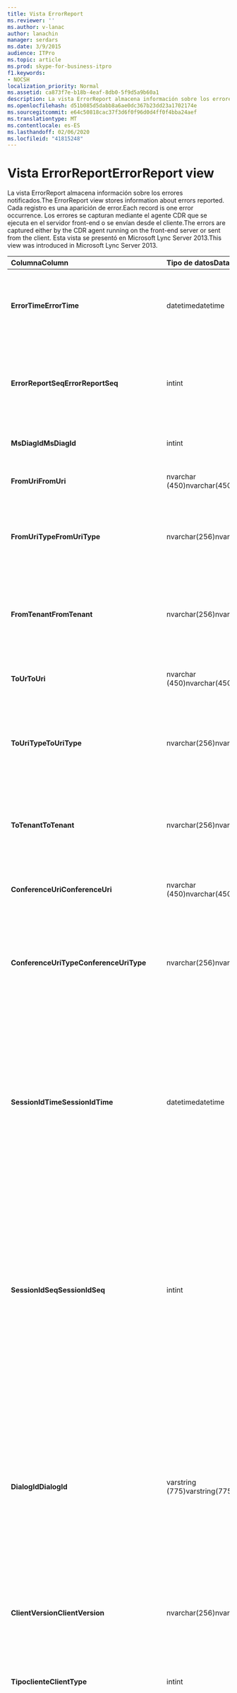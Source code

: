 ```yaml
---
title: Vista ErrorReport
ms.reviewer: ''
ms.author: v-lanac
author: lanachin
manager: serdars
ms.date: 3/9/2015
audience: ITPro
ms.topic: article
ms.prod: skype-for-business-itpro
f1.keywords:
- NOCSH
localization_priority: Normal
ms.assetid: ca873f7e-b18b-4eaf-8db0-5f9d5a9b60a1
description: La vista ErrorReport almacena información sobre los errores notificados. Cada registro es una aparición de error. Los errores se capturan mediante el agente CDR que se ejecuta en el servidor front-end o se envían desde el cliente. Esta vista se presentó en Microsoft Lync Server 2013.
ms.openlocfilehash: d51b085d5dabb8a6ae0dc367b23dd23a1702174e
ms.sourcegitcommit: e64c50818cac37f3d6f0f96d0d4ff0f4bba24aef
ms.translationtype: MT
ms.contentlocale: es-ES
ms.lasthandoff: 02/06/2020
ms.locfileid: "41815248"
---
```

# <a name="errorreport-view"></a><span data-ttu-id="72ebc-106">Vista ErrorReport</span><span class="sxs-lookup"><span data-stu-id="72ebc-106">ErrorReport view</span></span>
 
<span data-ttu-id="72ebc-107">La vista ErrorReport almacena información sobre los errores notificados.</span><span class="sxs-lookup"><span data-stu-id="72ebc-107">The ErrorReport view stores information about errors reported.</span></span> <span data-ttu-id="72ebc-108">Cada registro es una aparición de error.</span><span class="sxs-lookup"><span data-stu-id="72ebc-108">Each record is one error occurrence.</span></span> <span data-ttu-id="72ebc-109">Los errores se capturan mediante el agente CDR que se ejecuta en el servidor front-end o se envían desde el cliente.</span><span class="sxs-lookup"><span data-stu-id="72ebc-109">The errors are captured either by the CDR agent running on the front-end server or sent from the client.</span></span> <span data-ttu-id="72ebc-110">Esta vista se presentó en Microsoft Lync Server 2013.</span><span class="sxs-lookup"><span data-stu-id="72ebc-110">This view was introduced in Microsoft Lync Server 2013.</span></span>
  
|<span data-ttu-id="72ebc-111">**Columna**</span><span class="sxs-lookup"><span data-stu-id="72ebc-111">**Column**</span></span>|<span data-ttu-id="72ebc-112">**Tipo de datos**</span><span class="sxs-lookup"><span data-stu-id="72ebc-112">**Data Type**</span></span>|<span data-ttu-id="72ebc-113">**Detalles**</span><span class="sxs-lookup"><span data-stu-id="72ebc-113">**Details**</span></span>|
|:-----|:-----|:-----|
|<span data-ttu-id="72ebc-114">**ErrorTime**</span><span class="sxs-lookup"><span data-stu-id="72ebc-114">**ErrorTime**</span></span> <br/> |<span data-ttu-id="72ebc-115">datetime</span><span class="sxs-lookup"><span data-stu-id="72ebc-115">datetime</span></span>  <br/> |<span data-ttu-id="72ebc-116">Hora de error.</span><span class="sxs-lookup"><span data-stu-id="72ebc-116">Time of error occurred.</span></span> <span data-ttu-id="72ebc-117">Se usa junto con ErrorReportSeq para identificar de forma única un error.</span><span class="sxs-lookup"><span data-stu-id="72ebc-117">Used in conjunction with ErrorReportSeq to uniquely identify an error.</span></span>  <br/> |
|<span data-ttu-id="72ebc-118">**ErrorReportSeq**</span><span class="sxs-lookup"><span data-stu-id="72ebc-118">**ErrorReportSeq**</span></span> <br/> |<span data-ttu-id="72ebc-119">int</span><span class="sxs-lookup"><span data-stu-id="72ebc-119">int</span></span>  <br/> |<span data-ttu-id="72ebc-120">Número de identificación para identificar el error.</span><span class="sxs-lookup"><span data-stu-id="72ebc-120">ID number to identify the error.</span></span> <span data-ttu-id="72ebc-121">Se usa junto con ErrorTime para identificar de forma única un error.</span><span class="sxs-lookup"><span data-stu-id="72ebc-121">Used in conjunction with ErrorTime to uniquely identify an error.</span></span>  <br/> |
|<span data-ttu-id="72ebc-122">**MsDiagId**</span><span class="sxs-lookup"><span data-stu-id="72ebc-122">**MsDiagId**</span></span> <br/> |<span data-ttu-id="72ebc-123">int</span><span class="sxs-lookup"><span data-stu-id="72ebc-123">int</span></span>  <br/> |<span data-ttu-id="72ebc-124">IDENTIFICADOR de diagnóstico del informe de errores.</span><span class="sxs-lookup"><span data-stu-id="72ebc-124">Diagnostic ID for the error report.</span></span>  <br/> |
|<span data-ttu-id="72ebc-125">**FromUri**</span><span class="sxs-lookup"><span data-stu-id="72ebc-125">**FromUri**</span></span> <br/> |<span data-ttu-id="72ebc-126">nvarchar (450)</span><span class="sxs-lookup"><span data-stu-id="72ebc-126">nvarchar(450)</span></span>  <br/> |<span data-ttu-id="72ebc-127">Identificador URI del usuario que originó el error.</span><span class="sxs-lookup"><span data-stu-id="72ebc-127">URI of the user who originated the error.</span></span>  <br/> |
|<span data-ttu-id="72ebc-128">**FromUriType**</span><span class="sxs-lookup"><span data-stu-id="72ebc-128">**FromUriType**</span></span> <br/> |<span data-ttu-id="72ebc-129">nvarchar(256)</span><span class="sxs-lookup"><span data-stu-id="72ebc-129">nvarchar(256)</span></span>  <br/> |<span data-ttu-id="72ebc-130">Tipo de URI del usuario que originó el error.</span><span class="sxs-lookup"><span data-stu-id="72ebc-130">Type of URI of the user who originated the error.</span></span> <span data-ttu-id="72ebc-131">Para obtener más información, consulte la [tabla UriTypes](uritypes.md) .</span><span class="sxs-lookup"><span data-stu-id="72ebc-131">See the [UriTypes table](uritypes.md) for more information.</span></span> <br/> |
|<span data-ttu-id="72ebc-132">**FromTenant**</span><span class="sxs-lookup"><span data-stu-id="72ebc-132">**FromTenant**</span></span> <br/> |<span data-ttu-id="72ebc-133">nvarchar(256)</span><span class="sxs-lookup"><span data-stu-id="72ebc-133">nvarchar(256)</span></span>  <br/> |<span data-ttu-id="72ebc-134">Espacio empresarial del usuario que originó el error.</span><span class="sxs-lookup"><span data-stu-id="72ebc-134">Tenant of the user who originated the error.</span></span> <span data-ttu-id="72ebc-135">Para obtener más información, consulte la [tabla de inquilinos](tenants.md) .</span><span class="sxs-lookup"><span data-stu-id="72ebc-135">See the [Tenants table](tenants.md) for more information.</span></span> <br/> |
|<span data-ttu-id="72ebc-136">**ToUr**</span><span class="sxs-lookup"><span data-stu-id="72ebc-136">**ToUri**</span></span> <br/> |<span data-ttu-id="72ebc-137">nvarchar (450)</span><span class="sxs-lookup"><span data-stu-id="72ebc-137">nvarchar(450)</span></span>  <br/> |<span data-ttu-id="72ebc-138">Identificador URI del usuario que era el destino del informe de errores.</span><span class="sxs-lookup"><span data-stu-id="72ebc-138">URI of the user who was the target of the error report.</span></span>  <br/> |
|<span data-ttu-id="72ebc-139">**ToUriType**</span><span class="sxs-lookup"><span data-stu-id="72ebc-139">**ToUriType**</span></span> <br/> |<span data-ttu-id="72ebc-140">nvarchar(256)</span><span class="sxs-lookup"><span data-stu-id="72ebc-140">nvarchar(256)</span></span>  <br/> |<span data-ttu-id="72ebc-141">Tipo de URI del usuario que se dirige al informe de errores.</span><span class="sxs-lookup"><span data-stu-id="72ebc-141">Type of URI of the user who target of the error report.</span></span> <span data-ttu-id="72ebc-142">Para obtener más información, consulte la tabla UriTypes.</span><span class="sxs-lookup"><span data-stu-id="72ebc-142">See the UriTypes Table for more information.</span></span>  <br/> |
|<span data-ttu-id="72ebc-143">**ToTenant**</span><span class="sxs-lookup"><span data-stu-id="72ebc-143">**ToTenant**</span></span> <br/> |<span data-ttu-id="72ebc-144">nvarchar(256)</span><span class="sxs-lookup"><span data-stu-id="72ebc-144">nvarchar(256)</span></span>  <br/> |<span data-ttu-id="72ebc-145">Espacio empresarial del usuario que se dirige al informe de errores.</span><span class="sxs-lookup"><span data-stu-id="72ebc-145">Tenant of the user who target of the error report.</span></span> <span data-ttu-id="72ebc-146">Para obtener más información, consulte la [tabla de inquilinos](tenants.md) .</span><span class="sxs-lookup"><span data-stu-id="72ebc-146">See the [Tenants table](tenants.md) for more information.</span></span> <br/> |
|<span data-ttu-id="72ebc-147">**ConferenceUri**</span><span class="sxs-lookup"><span data-stu-id="72ebc-147">**ConferenceUri**</span></span> <br/> |<span data-ttu-id="72ebc-148">nvarchar (450)</span><span class="sxs-lookup"><span data-stu-id="72ebc-148">nvarchar(450)</span></span>  <br/> |<span data-ttu-id="72ebc-149">URI de la Conferencia que era el destino del informe de errores.</span><span class="sxs-lookup"><span data-stu-id="72ebc-149">URI of the conference that was the target of the error report.</span></span>  <br/> |
|<span data-ttu-id="72ebc-150">**ConferenceUriType**</span><span class="sxs-lookup"><span data-stu-id="72ebc-150">**ConferenceUriType**</span></span> <br/> |<span data-ttu-id="72ebc-151">nvarchar(256)</span><span class="sxs-lookup"><span data-stu-id="72ebc-151">nvarchar(256)</span></span>  <br/> |<span data-ttu-id="72ebc-152">Tipo de URI de la Conferencia que era el destino del informe de errores.</span><span class="sxs-lookup"><span data-stu-id="72ebc-152">URI type of the conference that was the target of the error report.</span></span> <span data-ttu-id="72ebc-153">Para obtener más información, consulte la [tabla UriTypes](uritypes.md) .</span><span class="sxs-lookup"><span data-stu-id="72ebc-153">See the [UriTypes table](uritypes.md) for more information.</span></span> <br/> |
|<span data-ttu-id="72ebc-154">**SessionIdTime**</span><span class="sxs-lookup"><span data-stu-id="72ebc-154">**SessionIdTime**</span></span> <br/> |<span data-ttu-id="72ebc-155">datetime</span><span class="sxs-lookup"><span data-stu-id="72ebc-155">datetime</span></span>  <br/> |<span data-ttu-id="72ebc-156">Hora de la solicitud de sesión que originó el informe de errores.</span><span class="sxs-lookup"><span data-stu-id="72ebc-156">Time of session request that originated the error report.</span></span> <span data-ttu-id="72ebc-157">Se usa en conjunción con SessionIdSeq para identificar de forma única una sesión.</span><span class="sxs-lookup"><span data-stu-id="72ebc-157">Used in conjunction with SessionIdSeq to uniquely identify a session.</span></span> <span data-ttu-id="72ebc-158">Para obtener más información, consulte la [tabla cuadros de diálogo en Skype empresarial Server 2015](dialogs.md) .</span><span class="sxs-lookup"><span data-stu-id="72ebc-158">See the [Dialogs table in Skype for Business Server 2015](dialogs.md) for more information.</span></span> <br/> |
|<span data-ttu-id="72ebc-159">**SessionIdSeq**</span><span class="sxs-lookup"><span data-stu-id="72ebc-159">**SessionIdSeq**</span></span> <br/> |<span data-ttu-id="72ebc-160">int</span><span class="sxs-lookup"><span data-stu-id="72ebc-160">int</span></span>  <br/> |<span data-ttu-id="72ebc-161">Número de identificación para identificar la solicitud de sesión que originó el informe de errores.</span><span class="sxs-lookup"><span data-stu-id="72ebc-161">ID number to identify the session request that originated the error report.</span></span> <span data-ttu-id="72ebc-162">Se usa en conjunción con SessionIdTime para identificar de forma única una sesión.</span><span class="sxs-lookup"><span data-stu-id="72ebc-162">Used in conjunction with SessionIdTime to uniquely identify a session.</span></span> <span data-ttu-id="72ebc-163">Para obtener más información, consulte la [tabla cuadros de diálogo en Skype empresarial Server 2015](dialogs.md) .</span><span class="sxs-lookup"><span data-stu-id="72ebc-163">See the [Dialogs table in Skype for Business Server 2015](dialogs.md) for more information.</span></span> <br/> |
|<span data-ttu-id="72ebc-164">**DialogId**</span><span class="sxs-lookup"><span data-stu-id="72ebc-164">**DialogId**</span></span> <br/> |<span data-ttu-id="72ebc-165">varstring (775)</span><span class="sxs-lookup"><span data-stu-id="72ebc-165">varstring(775)</span></span>  <br/> |<span data-ttu-id="72ebc-166">IDENTIFICADOR del cuadro de diálogo SIP de la sesión que originó el error.</span><span class="sxs-lookup"><span data-stu-id="72ebc-166">SIP dialog ID of session that originated the error.</span></span> <span data-ttu-id="72ebc-167">El formato es:</span><span class="sxs-lookup"><span data-stu-id="72ebc-167">The format is:</span></span>  <br/> <span data-ttu-id="72ebc-168">cuadro de diálogo; desde: etiqueta; to-Tag</span><span class="sxs-lookup"><span data-stu-id="72ebc-168">dialog;from-tag;to-tag</span></span>  <br/> <span data-ttu-id="72ebc-169">Estos datos se pueden convertir a formato de texto con esta sintaxis:</span><span class="sxs-lookup"><span data-stu-id="72ebc-169">This data can be converted to text format by using this syntax:</span></span>  <br/> <span data-ttu-id="72ebc-170">CAST (Cast) (ExternalId as varbinary (Max)) as VARCHAR (Max))</span><span class="sxs-lookup"><span data-stu-id="72ebc-170">cast(cast(ExternalId as varbinary(max)) as varchar(max))</span></span>  <br/> |
|<span data-ttu-id="72ebc-171">**ClientVersion**</span><span class="sxs-lookup"><span data-stu-id="72ebc-171">**ClientVersion**</span></span> <br/> |<span data-ttu-id="72ebc-172">nvarchar(256)</span><span class="sxs-lookup"><span data-stu-id="72ebc-172">nvarchar(256)</span></span>  <br/> |<span data-ttu-id="72ebc-173">Versión del cliente utilizada por el usuario que originó el error.</span><span class="sxs-lookup"><span data-stu-id="72ebc-173">Version of client used by the user who originated the error.</span></span>  <br/> |
|<span data-ttu-id="72ebc-174">**Tipocliente**</span><span class="sxs-lookup"><span data-stu-id="72ebc-174">**ClientType**</span></span> <br/> |<span data-ttu-id="72ebc-175">int</span><span class="sxs-lookup"><span data-stu-id="72ebc-175">int</span></span>  <br/> |<span data-ttu-id="72ebc-176">Cliente usado por el usuario que originó el error.</span><span class="sxs-lookup"><span data-stu-id="72ebc-176">Client used by the user who originated the error.</span></span> <span data-ttu-id="72ebc-177">Para obtener más información, consulta la [tabla UserAgentDef](useragentdef.md) .</span><span class="sxs-lookup"><span data-stu-id="72ebc-177">See the [UserAgentDef table](useragentdef.md) for more details.</span></span> <br/> |
|<span data-ttu-id="72ebc-178">**ClientCategory**</span><span class="sxs-lookup"><span data-stu-id="72ebc-178">**ClientCategory**</span></span> <br/> |<span data-ttu-id="72ebc-179">nvarchar (64)</span><span class="sxs-lookup"><span data-stu-id="72ebc-179">nvarchar(64)</span></span>  <br/> |<span data-ttu-id="72ebc-180">Nombre de la categoría del cliente que ha usado el usuario que originó el error.</span><span class="sxs-lookup"><span data-stu-id="72ebc-180">Name of the category of the client used by the user who originated the error.</span></span>  <br/> |
|<span data-ttu-id="72ebc-181">**Origen**</span><span class="sxs-lookup"><span data-stu-id="72ebc-181">**Source**</span></span> <br/> |<span data-ttu-id="72ebc-182">nvarchar(256)</span><span class="sxs-lookup"><span data-stu-id="72ebc-182">nvarchar(256)</span></span>  <br/> |<span data-ttu-id="72ebc-183">Nombre del servidor que originó el error (si el informe fue enviado desde un componente de servidor).</span><span class="sxs-lookup"><span data-stu-id="72ebc-183">Name of server that originated the error (if report was sent from a server component).</span></span>  <br/> |
|<span data-ttu-id="72ebc-184">**Aplicación**</span><span class="sxs-lookup"><span data-stu-id="72ebc-184">**Application**</span></span> <br/> |<span data-ttu-id="72ebc-185">nvarchar(256)</span><span class="sxs-lookup"><span data-stu-id="72ebc-185">nvarchar(256)</span></span>  <br/> |<span data-ttu-id="72ebc-186">Nombre de la aplicación que originó el error (si el informe fue enviado desde un componente de servidor).</span><span class="sxs-lookup"><span data-stu-id="72ebc-186">Name of application that originated the error (if report was sent from a server component).</span></span>  <br/> |
|<span data-ttu-id="72ebc-187">**ResponseCode**</span><span class="sxs-lookup"><span data-stu-id="72ebc-187">**ResponseCode**</span></span> <br/> |<span data-ttu-id="72ebc-188">int</span><span class="sxs-lookup"><span data-stu-id="72ebc-188">int</span></span>  <br/> |<span data-ttu-id="72ebc-189">Código de respuesta SIP a la sesión del mensaje SIP que contiene el informe de errores.</span><span class="sxs-lookup"><span data-stu-id="72ebc-189">SIP response code to the session of the SIP message containing the error report.</span></span>  <br/> |
|<span data-ttu-id="72ebc-190">**RequestType**</span><span class="sxs-lookup"><span data-stu-id="72ebc-190">**RequestType**</span></span> <br/> |<span data-ttu-id="72ebc-191">VARCHAR (Max)</span><span class="sxs-lookup"><span data-stu-id="72ebc-191">varchar(max)</span></span>  <br/> |<span data-ttu-id="72ebc-192">Tipo de solicitud en la que se produjo un error.</span><span class="sxs-lookup"><span data-stu-id="72ebc-192">Type of request that failed.</span></span>  <br/> |
|<span data-ttu-id="72ebc-193">**ContentType**</span><span class="sxs-lookup"><span data-stu-id="72ebc-193">**ContentType**</span></span> <br/> |<span data-ttu-id="72ebc-194">VARCHAR (Max)</span><span class="sxs-lookup"><span data-stu-id="72ebc-194">varchar(max)</span></span>  <br/> |<span data-ttu-id="72ebc-195">Tipo de contenido de la solicitud en la que se produjo un error.</span><span class="sxs-lookup"><span data-stu-id="72ebc-195">Content type of the request that failed.</span></span>  <br/> |
|<span data-ttu-id="72ebc-196">**CallType**</span><span class="sxs-lookup"><span data-stu-id="72ebc-196">**CallType**</span></span> <br/> |<span data-ttu-id="72ebc-197">nvarchar(256)</span><span class="sxs-lookup"><span data-stu-id="72ebc-197">nvarchar(256)</span></span>  <br/> |<span data-ttu-id="72ebc-198">Tipo de sesión.</span><span class="sxs-lookup"><span data-stu-id="72ebc-198">Type of session.</span></span> <span data-ttu-id="72ebc-199">Para obtener más información, consulte la [tabla CallType en Skype empresarial Server 2015](calltype.md) .</span><span class="sxs-lookup"><span data-stu-id="72ebc-199">See the [CallType table in Skype for Business Server 2015](calltype.md) for more information.</span></span> <br/> |
|<span data-ttu-id="72ebc-200">**TelemetryId**</span><span class="sxs-lookup"><span data-stu-id="72ebc-200">**TelemetryId**</span></span> <br/> |<span data-ttu-id="72ebc-201">identificador</span><span class="sxs-lookup"><span data-stu-id="72ebc-201">uniqueidentifier</span></span>  <br/> |<span data-ttu-id="72ebc-202">Identificador único que correlaciona información de tiempo de Unión para los distintos componentes implicados en una conferencia.</span><span class="sxs-lookup"><span data-stu-id="72ebc-202">Unique identifier correlating join time information for the different components involved in a conference.</span></span>  <br/> |
|<span data-ttu-id="72ebc-203">**SetupTime**</span><span class="sxs-lookup"><span data-stu-id="72ebc-203">**SetupTime**</span></span> <br/> |<span data-ttu-id="72ebc-204">int</span><span class="sxs-lookup"><span data-stu-id="72ebc-204">int</span></span>  <br/> |<span data-ttu-id="72ebc-205">Tiempo (en milisegundos) necesario para que un componente específico se una a una conferencia.</span><span class="sxs-lookup"><span data-stu-id="72ebc-205">Time (in milliseconds) required for a specific component to join a conference.</span></span>  <br/> |
|<span data-ttu-id="72ebc-206">**IsCapturedByServer**</span><span class="sxs-lookup"><span data-stu-id="72ebc-206">**IsCapturedByServer**</span></span> <br/> |<span data-ttu-id="72ebc-207">bit</span><span class="sxs-lookup"><span data-stu-id="72ebc-207">bit</span></span>  <br/> |<span data-ttu-id="72ebc-208">Indica si el informe de errores fue capturado por el agente CDR que se ejecuta en el servidor front-end o enviado por el cliente.</span><span class="sxs-lookup"><span data-stu-id="72ebc-208">Indicates whether the error report was captured by the CDR agent running on the Front End server, or sent by the client.</span></span>  <br/> |
|<span data-ttu-id="72ebc-209">**Fdisableautoindexingonschemaupdate**</span><span class="sxs-lookup"><span data-stu-id="72ebc-209">**Flag**</span></span> <br/> |<span data-ttu-id="72ebc-210">smallint</span><span class="sxs-lookup"><span data-stu-id="72ebc-210">smallint</span></span>  <br/> |<span data-ttu-id="72ebc-211">Reservado para uso futuro.</span><span class="sxs-lookup"><span data-stu-id="72ebc-211">Reserved for future use.</span></span>  <br/> |
|<span data-ttu-id="72ebc-212">**MsDiagHeader**</span><span class="sxs-lookup"><span data-stu-id="72ebc-212">**MsDiagHeader**</span></span> <br/> |<span data-ttu-id="72ebc-213">VARCHAR (Max)</span><span class="sxs-lookup"><span data-stu-id="72ebc-213">varchar(max)</span></span>  <br/> |<span data-ttu-id="72ebc-214">Información adicional sobre el error.</span><span class="sxs-lookup"><span data-stu-id="72ebc-214">Additional information about the error.</span></span>  <br/> |
|<span data-ttu-id="72ebc-215">**FrontEnd**</span><span class="sxs-lookup"><span data-stu-id="72ebc-215">**FrontEnd**</span></span> <br/> |<span data-ttu-id="72ebc-216">nvarchar</span><span class="sxs-lookup"><span data-stu-id="72ebc-216">nvarchar</span></span>  <br/> |<span data-ttu-id="72ebc-217">Nombre de dominio completo del servidor front-end que ha enviado el informe.</span><span class="sxs-lookup"><span data-stu-id="72ebc-217">Fully qualified domain name of the Front End server that submitted the report.</span></span>  <br/> |
|<span data-ttu-id="72ebc-218">**Grupo**</span><span class="sxs-lookup"><span data-stu-id="72ebc-218">**Pool**</span></span> <br/> |<span data-ttu-id="72ebc-219">nvarchar</span><span class="sxs-lookup"><span data-stu-id="72ebc-219">nvarchar</span></span>  <br/> |<span data-ttu-id="72ebc-220">Nombre de dominio completo del grupo que contiene el servidor front-end que ha enviado el informe.</span><span class="sxs-lookup"><span data-stu-id="72ebc-220">Fully qualified domain name of the pool containing the Front End server that submitted the report.</span></span>  <br/> |
   

